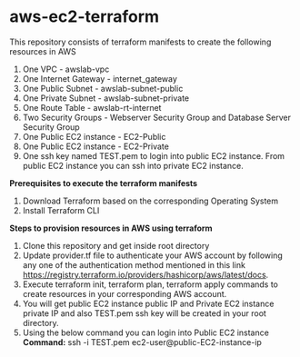 # aws-ec2-terraform

This repository consists of terraform manifests to create the following resources in AWS

1. One VPC - awslab-vpc
2. One Internet Gateway - internet_gateway
3. One Public Subnet - awslab-subnet-public
4. One Private Subnet - awslab-subnet-private
5. One Route Table - awslab-rt-internet
6. Two Security Groups - Webserver Security Group and Database Server Security Group
7. One Public EC2 instance - EC2-Public
8. One Public EC2 instance - EC2-Private
9. One ssh key named TEST.pem to login into public EC2 instance. From public EC2 instance you can ssh into private EC2 instance.

**Prerequisites to execute the terraform manifests**
1. Download Terraform based on the corresponding Operating System
2. Install Terraform CLI

**Steps to provision resources in AWS using terraform**
1. Clone this repository and get inside root directory
2. Update provider.tf file to authenticate your AWS account by following any one of the authentication method mentioned in this link https://registry.terraform.io/providers/hashicorp/aws/latest/docs.
3. Execute terraform init, terraform plan, terraform apply commands to create resources in your corresponding AWS account.
4. You will get public EC2 instance public IP and Private EC2 instance private IP and also TEST.pem ssh key will be created in your root directory.
5. Using the below command you can login into Public EC2 instance
   **Command:** ssh -i TEST.pem ec2-user@public-EC2-instance-ip
